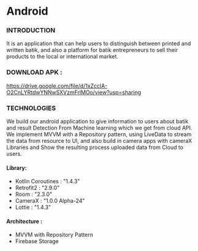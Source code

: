 # Android

### INTRODUCTION
It is an application that can help users to distinguish between printed and written batik,  and also a platform for batik entrepreneurs to sell their products to the local or international market.

### DOWNLOAD APK :

https://drive.google.com/file/d/1xZcclA-O2CnLYRtdwYNNwSXVzmFrlMOo/view?usp=sharing

### TECHNOLOGIES
We build our android application to give information to users about batik and result Detection From Machine learning which we get from cloud API. We implement MVVM with a Repository pattern, using LiveData to stream the data from resource to UI, and also build in camera apps with cameraX Libraries and Show the resulting process uploaded data from Cloud to users.
#### Library: 
- Kotlin Coroutines : "1.4.3"
- Retrofit2 : "2.9.0"
- Room : "2.3.0"
- CameraX : "1.0.0 Alpha-24"
- Lottie : "1.4.3"
#### Architecture : 
- MVVM with Repository Pattern  
- Firebase Storage
